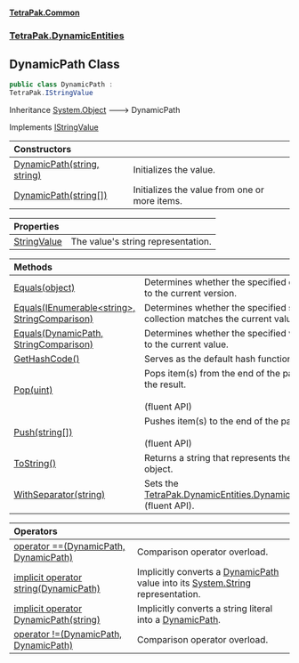 #### [TetraPak.Common](index.md 'index')
### [TetraPak.DynamicEntities](TetraPak_DynamicEntities.md 'TetraPak.DynamicEntities')
## DynamicPath Class
```csharp
public class DynamicPath :
TetraPak.IStringValue
```

Inheritance [System.Object](https://docs.microsoft.com/en-us/dotnet/api/System.Object 'System.Object') &#129106; DynamicPath  

Implements [IStringValue](TetraPak_IStringValue.md 'TetraPak.IStringValue')  

| Constructors | |
| :--- | :--- |
| [DynamicPath(string, string)](TetraPak_DynamicEntities_DynamicPath_DynamicPath(string_string).md 'TetraPak.DynamicEntities.DynamicPath.DynamicPath(string, string)') | Initializes the value.<br/> |
| [DynamicPath(string[])](TetraPak_DynamicEntities_DynamicPath_DynamicPath(string__).md 'TetraPak.DynamicEntities.DynamicPath.DynamicPath(string[])') | Initializes the value from one or more items.<br/> |

| Properties | |
| :--- | :--- |
| [StringValue](TetraPak_DynamicEntities_DynamicPath_StringValue.md 'TetraPak.DynamicEntities.DynamicPath.StringValue') | The value's string representation.<br/> |

| Methods | |
| :--- | :--- |
| [Equals(object)](TetraPak_DynamicEntities_DynamicPath_Equals(object).md 'TetraPak.DynamicEntities.DynamicPath.Equals(object)') | Determines whether the specified object is equal to the current version.<br/> |
| [Equals(IEnumerable&lt;string&gt;, StringComparison)](TetraPak_DynamicEntities_DynamicPath_Equals(System_Collections_Generic_IEnumerable_string__System_StringComparison).md 'TetraPak.DynamicEntities.DynamicPath.Equals(System.Collections.Generic.IEnumerable&lt;string&gt;, System.StringComparison)') | Determines whether the specified string collection matches the current value.<br/> |
| [Equals(DynamicPath, StringComparison)](TetraPak_DynamicEntities_DynamicPath_Equals(TetraPak_DynamicEntities_DynamicPath_System_StringComparison).md 'TetraPak.DynamicEntities.DynamicPath.Equals(TetraPak.DynamicEntities.DynamicPath, System.StringComparison)') | Determines whether the specified value is equal to the current value.<br/> |
| [GetHashCode()](TetraPak_DynamicEntities_DynamicPath_GetHashCode().md 'TetraPak.DynamicEntities.DynamicPath.GetHashCode()') | Serves as the default hash function.<br/> |
| [Pop(uint)](TetraPak_DynamicEntities_DynamicPath_Pop(uint).md 'TetraPak.DynamicEntities.DynamicPath.Pop(uint)') | Pops item(s) from the end of the path and returns the result.<br/><br/>(fluent API)<br/> |
| [Push(string[])](TetraPak_DynamicEntities_DynamicPath_Push(string__).md 'TetraPak.DynamicEntities.DynamicPath.Push(string[])') | Pushes item(s) to the end of the path.<br/><br/>(fluent API)<br/> |
| [ToString()](TetraPak_DynamicEntities_DynamicPath_ToString().md 'TetraPak.DynamicEntities.DynamicPath.ToString()') | Returns a string that represents the current object. |
| [WithSeparator(string)](TetraPak_DynamicEntities_DynamicPath_WithSeparator(string).md 'TetraPak.DynamicEntities.DynamicPath.WithSeparator(string)') | Sets the [TetraPak.DynamicEntities.DynamicPath.Separator](https://docs.microsoft.com/en-us/dotnet/api/TetraPak.DynamicEntities.DynamicPath.Separator 'TetraPak.DynamicEntities.DynamicPath.Separator') (fluent API).<br/> |

| Operators | |
| :--- | :--- |
| [operator ==(DynamicPath, DynamicPath)](TetraPak_DynamicEntities_DynamicPath_op_Equality(TetraPak_DynamicEntities_DynamicPath_TetraPak_DynamicEntities_DynamicPath).md 'TetraPak.DynamicEntities.DynamicPath.op_Equality(TetraPak.DynamicEntities.DynamicPath, TetraPak.DynamicEntities.DynamicPath)') | Comparison operator overload.<br/> |
| [implicit operator string(DynamicPath)](TetraPak_DynamicEntities_DynamicPath_op_Implicitstring(TetraPak_DynamicEntities_DynamicPath).md 'TetraPak.DynamicEntities.DynamicPath.op_Implicit string(TetraPak.DynamicEntities.DynamicPath)') | Implicitly converts a [DynamicPath](TetraPak_DynamicEntities_DynamicPath.md 'TetraPak.DynamicEntities.DynamicPath') value into its [System.String](https://docs.microsoft.com/en-us/dotnet/api/System.String 'System.String') representation.<br/> |
| [implicit operator DynamicPath(string)](TetraPak_DynamicEntities_DynamicPath_op_ImplicitTetraPak_DynamicEntities_DynamicPath(string).md 'TetraPak.DynamicEntities.DynamicPath.op_Implicit TetraPak.DynamicEntities.DynamicPath(string)') | Implicitly converts a string literal into a [DynamicPath](TetraPak_DynamicEntities_DynamicPath.md 'TetraPak.DynamicEntities.DynamicPath').<br/> |
| [operator !=(DynamicPath, DynamicPath)](TetraPak_DynamicEntities_DynamicPath_op_Inequality(TetraPak_DynamicEntities_DynamicPath_TetraPak_DynamicEntities_DynamicPath).md 'TetraPak.DynamicEntities.DynamicPath.op_Inequality(TetraPak.DynamicEntities.DynamicPath, TetraPak.DynamicEntities.DynamicPath)') | Comparison operator overload.<br/> |
